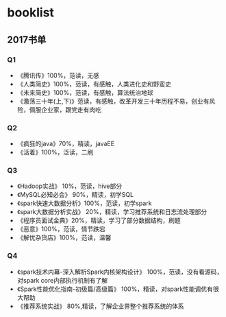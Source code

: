 # booklist

## 2017书单
### Q1
- 《腾讯传》100%，范读，无感
- 《人类简史》100%，范读，有感触，人类进化史和野蛮史
- 《未来简史》100%，范读，有感触，算法统治地球
- 《激荡三十年(上,下)》范读，有感触，改革开发三十年历程不易，创业有风险，佩服企业家，跟党走有肉吃
### Q2
- 《疯狂的java》70%，精读，javaEE
- 《活着》100%，泛读，二刷
### Q3
- 《Hadoop实战》 10%，范读，hive部分
- 《MySQL必知必会》 90%，精读，初学SQL
- 《spark快速大数据分析》100%，范读，初学spark
- 《spark大数据分析实战》 20%，精读，学习推荐系统和日志流处理部分
- 《程序员面试金典》20%，精读，学习了部分数据结构，刷题
- 《恶意》100%，范读，情节跌宕
- 《解忧杂货店》100%，范读，温馨

### Q4
- 《spark技术内幕-深入解析Spark内核架构设计》 100%，范读，没有看源码，对spark core内部执行机制有了解
- 《Spark性能优化指南-初级篇/高级篇》 100%，精读，对spark性能调优有很大帮助
- 《推荐系统实战》 80%,精读，了解企业界整个推荐系统的体系

